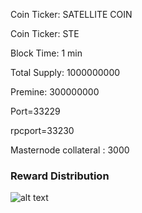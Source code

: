  
Coin Ticker: SATELLITE COIN

Coin Ticker: STE

Block Time: 1 min

Total Supply: 1000000000

Premine: 300000000

Port=33229

rpcport=33230

Masternode collateral : 3000
 

### Reward Distribution
 
![alt text](http://139.180.213.129/STE_MN.png)

